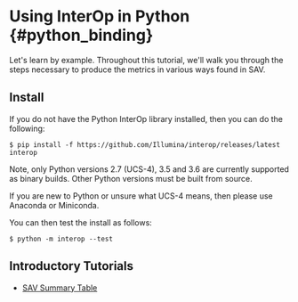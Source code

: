 Using InterOp in Python      {#python_binding}
=======================

Let's learn by example. Throughout this tutorial, we'll walk you through the steps necessary to produce the metrics
in various ways found in SAV.

## Install

If you do not have the Python InterOp library installed, then you can do the following:

    $ pip install -f https://github.com/Illumina/interop/releases/latest interop

Note, only Python versions 2.7 (UCS-4), 3.5 and 3.6 are currently 
supported as binary builds. Other Python versions must be built 
from source.

If you are new to Python or unsure what UCS-4 means, then please use
Anaconda or Miniconda.

You can then test the install as follows:
    
    $ python -m interop --test

## Introductory Tutorials

 * [SAV Summary Table](https://github.com/Illumina/interop/blob/master/docs/src/Tutorial_01_Intro.ipynb)

